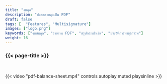 ```yaml
---
title: "งบดุล"
description: "ส่งออกงบดุลเป็น PDF"
draft: false
tags: [  "Features", "Multisignature"]
images: ["logo.png"]
keywords: ["งบสมดุล", "รายงาน PDF", "สรุปกระเป๋าเงิน", "ประวัติการทำธุรกรรม"]
weight: 16
---
```


### {{< page-title >}} 
<!-- {{< page-description >}}  -->

<br>


{{< video "pdf-balance-sheet.mp4" controls  autoplay muted playsinline >}}